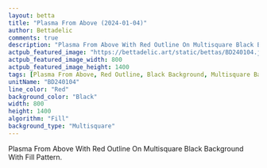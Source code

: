 ```yaml
---
layout: betta
title: "Plasma From Above (2024-01-04)"
author: Bettadelic
comments: true
description: "Plasma From Above With Red Outline On Multisquare Black Background With Fill Pattern."
actpub_featured_image: "https://bettadelic.art/static/bettas/BD240104.jpg"
actpub_featured_image_width: 800
actpub_featured_image_height: 1400
tags: [Plasma From Above, Red Outline, Black Background, Multisquare Background Pattern, Fill Pattern, January 2024]
unitName: "BD240104"
line_color: "Red"
background_color: "Black"
width: 800
height: 1400
algorithm: "Fill"
background_type: "Multisquare"
---
```


Plasma From Above With Red Outline On Multisquare Black Background With Fill Pattern.
